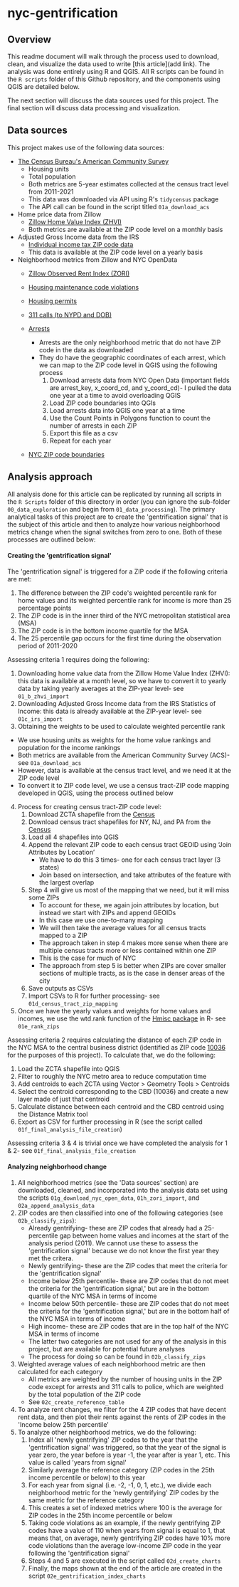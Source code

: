 # nyc-gentrification

## Overview

This readme document will walk through the process used to download, clean, and visualize the data used to write [this article](add link). The analysis was done entirely using R and QGIS. All R scripts can be found in the `R scripts` folder of this Github repository, and the components using QGIS are detailed below.

The next section will discuss the data sources used for this project. The final section will discuss data processing and visualization.

## Data sources

This project makes use of the following data sources:

* [The Census Bureau's American Community Survey](https://www.census.gov/programs-surveys/acs/data.html)
  - Housing units
  - Total population
  - Both metrics are 5-year estimates collected at the census tract level from 2011-2021
  - This data was downloaded via API using R's `tidycensus` package
  - The API call can be found in the script titled `01a_download_acs`
* Home price data from Zillow
  - [Zillow Home Value Index (ZHVI)](https://www.zillow.com/research/data/)
  - Both metrics are available at the ZIP code level on a monthly basis
* Adjusted Gross Income data from the IRS
  - [Individual income tax ZIP code data](https://www.irs.gov/statistics/soi-tax-stats-individual-income-tax-statistics-zip-code-data-soi)
  - This data is available at the ZIP code level on a yearly basis
* Neighborhood metrics from Zillow and NYC OpenData
  - [Zillow Observed Rent Index (ZORI)](https://www.zillow.com/research/data/)

  - [Housing maintenance code violations](https://data.cityofnewyork.us/Housing-Development/Housing-Maintenance-Code-Violations/wvxf-dwi5)
  - [Housing permits](https://www.nyc.gov/site/planning/data-maps/open-data/dwn-housing-database.page)
  - [311 calls (to NYPD and DOB)](https://data.cityofnewyork.us/Social-Services/311-Service-Requests-from-2010-to-Present/7ahn-ypff)
  - [Arrests](https://data.cityofnewyork.us/Public-Safety/NYPD-Arrests-Data-Historic-/8h9b-rp9u)
     - Arrests are the only neighborhood metric that do not have ZIP code in the data as downloaded
     - They do have the geographic coordinates of each arrest, which we can map to the ZIP code level in QGIS using the following process
        1. Download arrests data from NYC Open Data (important fields are arrest_key, x_coord_cd, and y_coord_cd)- I pulled the data one year at a time to avoid overloading QGIS
        2. Load ZIP code boundaries into QGIs
        3. Load arrests data into QGIS one year at a time
        4. Use the Count Points in Polygons function to count the number of arrests in each ZIP
        5. Export this file as a csv
        6. Repeat for each year 
  - [NYC ZIP code boundaries](https://data.cityofnewyork.us/Business/Zip-Code-Boundaries/i8iw-xf4u)
 
## Analysis approach

All analysis done for this article can be replicated by running all scripts in the `R Scripts` folder of this directory in order (you can ignore the sub-folder `00_data_exploration` and begin from `01_data_processing`). The primary analytical tasks of this project are to create the 'gentrification signal' that is the subject of this article and then to analyze how various neighborhood metrics change when the signal switches from zero to one. Both of these processes are outlined below:

#### Creating the 'gentrification signal'

The 'gentrification signal' is triggered for a ZIP code if the following criteria are met:

1. The difference between the ZIP code's weighted percentile rank for home values and its weighted percentile rank for income is more than 25 percentage points
2. The ZIP code is in the inner third of the NYC metropolitan statistical area (MSA)
3. The ZIP code is in the bottom income quartile for the MSA
4. The 25 percentile gap occurs for the first time during the observation period of 2011-2020 
 
Assessing criteria 1 requires doing the following:

1. Downloading home value data from the Zillow Home Value Index (ZHVI): this data is available at a month level, so we have to convert it to yearly data by taking yearly averages at the ZIP-year level- see `01_b_zhvi_import`
2. Downloading Adjusted Gross Income data from the IRS Statistics of Income: this data is already available at the ZIP-year level- see `01c_irs_import`
3. Obtaining the weights to be used to calculate weighted percentile rank
  - We use housing units as weights for the home value rankings and population for the income rankings
  - Both metrics are available from the American Community Survey (ACS)- see `01a_download_acs`
  - However, data is available at the census tract level, and we need it at the ZIP code level
  - To convert it to ZIP code level, we use a census tract-ZIP code mapping developed in QGIS, using the process outlined below
4. Process for creating census tract-ZIP code level:
     1. Download ZCTA shapefile from the [Census](https://www.census.gov/programs-surveys/geography/guidance/geo-areas/zctas.html)
     2. Download census tract shapefiles for NY, NJ, and PA from the [Census](https://www.census.gov/cgi-bin/geo/shapefiles/index.php?year=2020&layergroup=Census+Tracts)
     3. Load all 4 shapefiles into QGIS
     4. Append the relevant ZIP code to each census tract GEOID using ‘Join Attributes by Location’
        - We have to do this 3 times- one for each census tract layer (3 states)
        - Join based on intersection, and take attributes of the feature with the largest overlap
     5. Step 4 will give us most of the mapping that we need, but it will miss some ZIPs
        - To account for these, we again join attributes by location, but instead we start with ZIPs and append GEOIDs
        - In this case we use one-to-many mapping
        - We will then take the average values for all census tracts mapped to a ZIP
        - The approach taken in step 4 makes more sense when there are multiple census tracts more or less contained within one ZIP
        - This is the case for much of NYC
        - The approach from step 5 is better when ZIPs are cover smaller sections of multiple tracts, as is the case in denser areas of the city
      6. Save outputs as CSVs
      7. Import CSVs to R for further processing- see `01d_census_tract_zip_mapping`
 5. Once we have the yearly values and weights for home values and incomes, we use the wtd.rank function of the [Hmisc package](https://www.rdocumentation.org/packages/Hmisc/versions/5.1-0) in R- see `01e_rank_zips`

Assessing criteria 2 requires calculating the distance of each ZIP code in the NYC MSA to the central business district (identified as ZIP code [10036](https://www.unitedstateszipcodes.org/10036/) for the purposes of this project). To calculate that, we do the following:

1. Load the ZCTA shapefile into QGIS
2. Filter to roughly the NYC metro area to reduce computation time
3. Add centroids to each ZCTA using Vector > Geometry Tools > Centroids
4. Select the centroid corresponding to the CBD (10036) and create a new layer made of just that centroid
5. Calculate distance between each centroid and the CBD centroid using the Distance Matrix tool
6. Export as CSV for further processing in R (see the script called `01f_final_analysis_file_creation`) 

Assessing criteria 3 & 4 is trivial once we have completed the analysis for 1 & 2- see `01f_final_analysis_file_creation`

#### Analyzing neighborhood change

1. All neighborhood metrics (see the 'Data sources' section) are downloaded, cleaned, and incorporated into the analysis data set using the scripts `01g_download_nyc_open_data`, `01h_zori_import`, and `02a_append_analysis_data`
2. ZIP codes are then classified into one of the following categories (see `02b_classify_zips`):
   - Already gentrifying- these are ZIP codes that already had a 25-percentile gap between home values and incomes at the start of the analysis period (2011). We cannot use these to assess the 'gentrification signal' because we do not know the first year they met the critera.
   - Newly gentrifying- these are the ZIP codes that meet the criteria for the 'gentrification signal'
   - Income below 25th percentile- these are ZIP codes that do not meet the criteria for the 'gentrification signal,' but are in the bottom quartile of the NYC MSA in terms of income
   - Income below 50th percentile- these are ZIP codes that do not meet the criteria for the 'gentrification signal,' but are in the bottom half of the NYC MSA in terms of income
   -  High income- these are ZIP codes that are in the top half of the NYC MSA in terms of income
   -  The latter two categories are not used for any of the analysis in this project, but are available for potential future analyses
   -  The process for doing so can be found in `02b_classify_zips`
 3. Weighted average values of each neighborhood metric are then calculated for each category
      - All metrics are weighted by the number of housing units in the ZIP code except for arrests and 311 calls to police, which are weighted by the total population of the ZIP code
      - See `02c_create_reference_table`
4. To analyze rent changes, we filter for the 4 ZIP codes that have decent rent data, and then plot their rents against the rents of ZIP codes in the 'Income below 25th percentile'
5. To analyze other neighborhood metrics, we do the following:
   1. Index all 'newly gentrifying' ZIP codes to the year that the 'gentrification signal' was triggered, so that the year of the signal is year zero, the year before is year -1, the year after is year 1, etc. This value is called 'years from signal'
   2. Similarly average the reference category (ZIP codes in the 25th income percentile or below) to this year
   3. For each year from signal (i.e. -2, -1, 0, 1, etc.), we divide each neighborhood metric for the 'newly gentrifying' ZIP codes by the same metric for the reference category
   4. This creates a set of indexed metrics where 100 is the average for ZIP codes in the 25th income percentile or below
   5. Taking code violations as an example, if the newly gentrifying ZIP codes have a value of 110 when years from signal is equal to 1, that means that, on average, newly gentrifying ZIP codes have 10% more code violations than the average low-income ZIP code in the year following the 'gentrification signal'
   6. Steps 4 and 5 are executed in the script called `02d_create_charts`
   7. Finally, the maps shown at the end of the article are created in the script `02e_gentrification_index_charts`
